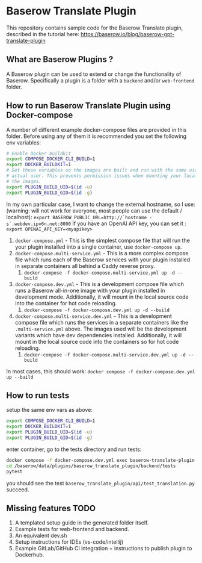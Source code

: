 # Baserow Translate Plugin

This repository contains sample code for the Baserow Translate plugin, described in the tutorial here: https://baserow.io/blog/baserow-gpt-translate-plugin

## What are Baserow Plugins ?

A Baserow plugin can be used to extend or change the functionality of Baserow.
Specifically a plugin is a folder with a `backend` and/or `web-frontend` folder.

## How to run Baserow Translate Plugin using Docker-compose

A number of different example docker-compose files are provided in this folder. Before
using any of them it is recommended you set the following env variables:

```bash
# Enable Docker buildkit
export COMPOSE_DOCKER_CLI_BUILD=1
export DOCKER_BUILDKIT=1
# Set these variables so the images are built and run with the same uid/gid as your 
# actual user. This prevents permission issues when mounting your local source into
# the images.
export PLUGIN_BUILD_UID=$(id -u)
export PLUGIN_BUILD_GID=$(id -g)
```

In my own particular case, I want to change the external hostname, so I use: (warning: will not work for everyone, most people can use the default / localhost): ```export BASEROW_PUBLIC_URL=http://`hostname -s`.webdev.ipv6n.net:8000```
If you have an OpenAI API key, you can set it : ```export OPENAI_API_KEY=<myapikey>```

1. `docker-compose.yml` - This is the simplest compose file that will run the your
   plugin installed into a single container, use `docker-compose up`.
2. `docker-compose.multi-service.yml` - This is a more complex compose file which runs
   each of the Baserow services with your plugin installed in separate containers all
   behind a Caddy reverse proxy.
    1. `docker-compose -f docker-compose.multi-service.yml up -d --build`
4. `docker-compose.dev.yml` - This is a development compose file which
   runs a Baserow all-in-one image with your plugin installed in development mode.
   Additionally, it will mount in the local source code into the container for hot code
   reloading.
   1. `docker-compose -f docker-compose.dev.yml up -d --build`
4. `docker-compose.multi-service.dev.yml` - This is a development compose file which
   runs the services in a separate containers like the `.multi-service.yml` above. The
   images used will be the development variants which have dev dependencies installed.
   Additionally, it will mount in the local source code into the containers so for hot
   code reloading.
   1. `docker-compose -f docker-compose.multi-service.dev.yml up -d --build`

In most cases, this should work:
`docker compose -f docker-compose.dev.yml up --build`

## How to run tests
setup the same env vars as above:
```bash
export COMPOSE_DOCKER_CLI_BUILD=1
export DOCKER_BUILDKIT=1
export PLUGIN_BUILD_UID=$(id -u)
export PLUGIN_BUILD_GID=$(id -g)
```
enter container, go to the tests directory and run tests:
```bash
docker compose -f docker-compose.dev.yml exec baserow-translate-plugin /baserow.sh backend-cmd bash -c bash
cd /baserow/data/plugins/baserow_translate_plugin/backend/tests
pytest
```
you should see the test `baserow_translate_plugin/api/test_translation.py` succeed.

## Missing features TODO

1. A templated setup guide in the generated folder itself.
2. Example tests for web-frontend and backend.
3. An equivalent dev.sh
4. Setup instructions for IDEs (vs-code/intellij)
5. Example GitLab/GitHub CI integration + instructions to publish plugin to Dockerhub.
